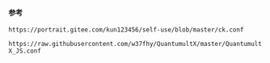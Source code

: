 #### 参考

`https://portrait.gitee.com/kun123456/self-use/blob/master/ck.conf`

`https://raw.githubusercontent.com/w37fhy/QuantumultX/master/QuantumultX_JS.conf`

